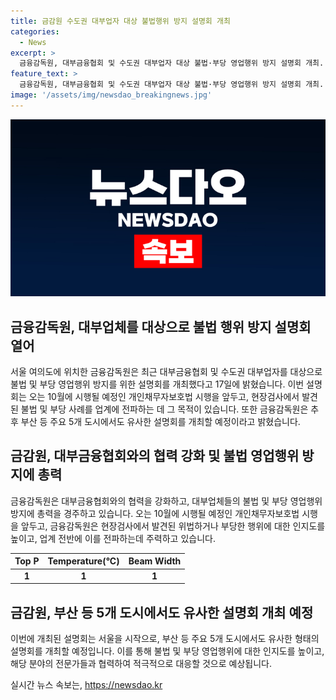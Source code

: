```yaml
---
title: 금감원 수도권 대부업자 대상 불법행위 방지 설명회 개최
categories:
  - News
excerpt: >
  금융감독원, 대부금융협회 및 수도권 대부업자 대상 불법·부당 영업행위 방지 설명회 개최. 10월 개인채무자보호법 시행을 앞두고 현장검사 결과를 업계에 전파할 예정. 부산 등 5개 도시에서도 설명회 예정. (150자)
feature_text: >
  금융감독원, 대부금융협회 및 수도권 대부업자 대상 불법·부당 영업행위 방지 설명회 개최. 10월 개인채무자보호법 시행을 앞두고 현장검사 결과를 업계에 전파할 예정. 부산 등 5개 도시에서도 설명회 예정. (150자)
image: '/assets/img/newsdao_breakingnews.jpg'
---
```


<p><img src="/assets/img/newsdao_breakingnews.jpg" alt="bookingtag 속보" /></p>

<h2 data-ke-size="size26">금융감독원, 대부업체를 대상으로 불법 행위 방지 설명회 열어</h2>

<p data-ke-size="size16">서울 여의도에 위치한 금융감독원은 최근 대부금융협회 및 수도권 대부업자를 대상으로 불법 및 부당 영업행위 방지를 위한 설명회를 개최했다고 17일에 밝혔습니다. 이번 설명회는 오는 10월에 시행될 예정인 개인채무자보호법 시행을 앞두고, 현장검사에서 발견된 불법 및 부당 사례를 업계에 전파하는 데 그 목적이 있습니다. 또한 금융감독원은 추후 부산 등 주요 5개 도시에서도 유사한 설명회를 개최할 예정이라고 밝혔습니다.</p>

<h2 data-ke-size="size22">금감원, 대부금융협회와의 협력 강화 및 불법 영업행위 방지에 총력</h2>

<p data-ke-size="size16">금융감독원은 대부금융협회와의 협력을 강화하고, 대부업체들의 불법 및 부당 영업행위 방지에 총력을 경주하고 있습니다. 오는 10월에 시행될 예정인 개인채무자보호법 시행을 앞두고, 금융감독원은 현장검사에서 발견된 위법하거나 부당한 행위에 대한 인지도를 높이고, 업계 전반에 이를 전파하는데 주력하고 있습니다.</p>

<table>
    <thead>
        <tr>
            <th style="text-align: center;">Top P</th>
            <th style="text-align: center;">Temperature(°C)</th>
            <th style="text-align: center;">Beam Width</th>
        </tr>
    </thead>
    <tbody>
        <tr>
            <td style="text-align: center;"><b>1</b></td>
            <td style="text-align: center;"><b>1</b></td>
            <td style="text-align: center;"><b>1</b></td>
        </tr>
    </tbody>
</table>

<h2 data-ke-size="size22">금감원, 부산 등 5개 도시에서도 유사한 설명회 개최 예정</h2>

<p data-ke-size="size16">이번에 개최된 설명회는 서울을 시작으로, 부산 등 주요 5개 도시에서도 유사한 형태의 설명회를 개최할 예정입니다. 이를 통해 불법 및 부당 영업행위에 대한 인지도를 높이고, 해당 분야의 전문가들과 협력하여 적극적으로 대응할 것으로 예상됩니다.</p>
실시간 뉴스 속보는, <a href="https://newsdao.kr" rel="dofollow">https://newsdao.kr</a>


